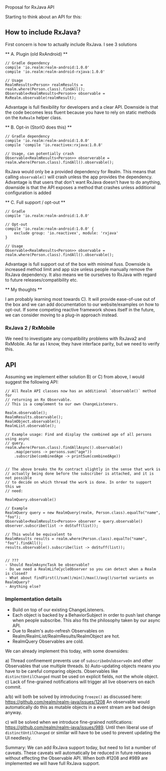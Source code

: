 Proposal for RxJava API

Starting to think about an API for this:

## How to include RxJava?

First concern is how to actually include RxJava. I see 3 solutions

** A. Plugin (old RxAndroid) **

```
// Gradle dependency
compile 'io.realm:realm-android:1.0.0'
compile 'io.realm:realm-android-rxjava:1.0.0'

// Usage
RealmResults<Person> realmResults = realm.where(Person.class).findAll();
Observable<RealmResults<Person>> observable = RxRealm.observable(realmResult);
```

Advantage is full flexibility for developers and a clear API. Downside is that 
the code becomes less fluent because you have to rely on static methods on the 
`RxRealm` helper class. 


** B. Opt-in (StorIO does this) ** 

```
// Gradle dependency
compile 'io.realm:realm-android:1.0.0'
compile 'compile 'io.reactivex:rxjava:1.0.8'

// Usage, can potentially crash
Observable<RealmResults<Person>> observerable = realm.where(Person.class).findAll().observable(); 
```

RxJava would only be a provided dependency for Realm. This means that calling 
`observable()` will crash unless the app provides the dependency. Advantage is 
that users that don't want RxJava doesn't have to do anything, downside is that 
the API exposes a method that crashes unless additional configuration is added 



** C. Full support / opt-out **

```
// Gradle
compile 'io.realm:realm-android:1.0.0'

// Opt-out
compile 'io.realm:realm-android:1.0.0' {
	exclude group: 'io.reactivex', module: 'rxjava'
}

// Usage
Observable<RealmResults<Person>> observable = realm.where(Person.class).findAll().observable();
```

Advantage is full support out of the box with minimal fuss. Downside is 
increased method limit and app size unless people manually remove the RxJava 
dependency. It also means we tie ourselves to RxJava with regard to future 
releases/compatibility etc.



** My thoughts ** 

I am probably learning most towards C). It will provide ease-of-use out of the 
box and we can add documentation to our website/examples on how to opt-out. If 
some competing reactive framework shows itself in the future, we can consider 
moving to a plug-in approach instead.


### RxJava 2 / RxMobile

We need to investigate any compatibility problems with RxJava2 and RxMobile. As 
far as I know, they have interface parity, but we need to verify this.


## API 

Assuming we implement either solution B) or C) from above, I would suggest the 
following API:

```
// All Realm API classes now has an additional `observable()` method for 
// returning an Rx Observable.
// This is a complement to our own ChangeListeners.

Realm.observable();
RealmResults.observable();
RealmObject.observable();
RealmList.observable();

// Example usage: Find and display the combined age of all persons using async 
// query.
realm.where(Person.class).findAllAsync().observable()
	.map(persons -> persons.sum("age"))
	.subscribe(combinedAge -> printSum(combinedAge))


// The above breaks the Rx contract slightly in the sense that work is 
// actually being done before the subscriber is attached, and it is not possible
// to decide on which thread the work is done. In order to support this we 
// need:

RealmQuery.observable()

// Example
RealmQuery query = new RealmQuery(realm, Person.class).equalTo("name", "foo");
Observable<RealmResults<Person>> observer = query.observable()
observer.subscribe(list -> doStuff(list));

// This would be equivalent to 
RealmResults results = realm.where(Person.class).equalTo("name", "foo").findAll();
results.observable().subscribe(list -> doStuff(list));


// ???
- Should RealmAsyncTask be observable?
- Do we need a RealmLifeCycleObserver so you can detect when a Realm is closed?
- What about findFirst()/sum()/min()/max()/avg()/sorted variants on RealmQuery?
- Anything else?

```

### Implementation details

- Build on top of our existing ChangeListeners.
- Each object is backed by a BehaviorSubject in order to push last change when 
  people subscribe. This also fits the philosophy taken by our async API.
- Due to Realm's auto-refresh Observables on Realm/RealmList/RealmResults/RealmObject are hot.
- RealmQuery Observables are cold.

We can already implement this today, with some downsides:

a) Thread confinement prevents use of `subscribeOn`/`observeOn` and other 
   Observables that use multiple threads.
b) Auto-updating objects means you have to be careful comparing objects. 
   Observables like `distinctUntilChanged` must be used on explicit fields, not 
   the whole object.
c) Lack of fine-grained notifications will trigger all live observers on each 
   commit.

a/b) will both be solved by introducing `freeze()` as discussed here: https://github.com/realm/realm-java/issues/1208
An observable would automatically do this as mutable objects in a event stream 
are bad design anyway.

c) will be solved when we introduce fine-grained notifications: 
   https://github.com/realm/realm-java/issues/989. Until then liberal use of 
   `distinctUntilChanged` or similar will have to be used to prevent updating 
   the UI needlesly. 

Summary: We can add RxJava support today, but need to list a number of caveats. 
These caveats will automatically be reduced in future releases without effecting 
the Observable API. When both #1208 and #989 are implemented we will have full 
RxJava support.
